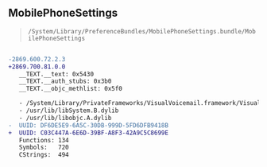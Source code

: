 ## MobilePhoneSettings

> `/System/Library/PreferenceBundles/MobilePhoneSettings.bundle/MobilePhoneSettings`

```diff

-2869.600.72.2.3
+2869.700.81.0.0
   __TEXT.__text: 0x5430
   __TEXT.__auth_stubs: 0x3b0
   __TEXT.__objc_methlist: 0x5f0

   - /System/Library/PrivateFrameworks/VisualVoicemail.framework/VisualVoicemail
   - /usr/lib/libSystem.B.dylib
   - /usr/lib/libobjc.A.dylib
-  UUID: DF6DE5E9-6A5C-30DB-999D-5FD6DFB9418B
+  UUID: C03C447A-6E6D-39BF-A8F3-42A9C5C8699E
   Functions: 134
   Symbols:   720
   CStrings:  494

```
